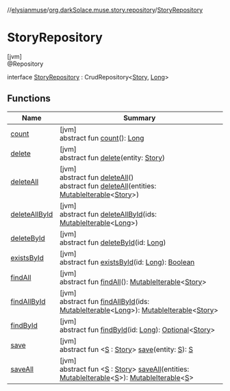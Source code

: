 //[elysianmuse](../../../index.md)/[org.darkSolace.muse.story.repository](../index.md)/[StoryRepository](index.md)

# StoryRepository

[jvm]\
@Repository

interface [StoryRepository](index.md) : CrudRepository&lt;[Story](../../org.darkSolace.muse.story.model/-story/index.md), [Long](https://kotlinlang.org/api/latest/jvm/stdlib/kotlin/-long/index.html)&gt;

## Functions

| Name | Summary |
|---|---|
| [count](../../org.darkSolace.muse.user.repository/-user-settings-repository/index.md#-1347258675%2FFunctions%2F-1216412040) | [jvm]<br>abstract fun [count](../../org.darkSolace.muse.user.repository/-user-settings-repository/index.md#-1347258675%2FFunctions%2F-1216412040)(): [Long](https://kotlinlang.org/api/latest/jvm/stdlib/kotlin/-long/index.html) |
| [delete](index.md#-63049167%2FFunctions%2F-1216412040) | [jvm]<br>abstract fun [delete](index.md#-63049167%2FFunctions%2F-1216412040)(entity: [Story](../../org.darkSolace.muse.story.model/-story/index.md)) |
| [deleteAll](../../org.darkSolace.muse.user.repository/-user-settings-repository/index.md#87931462%2FFunctions%2F-1216412040) | [jvm]<br>abstract fun [deleteAll](../../org.darkSolace.muse.user.repository/-user-settings-repository/index.md#87931462%2FFunctions%2F-1216412040)()<br>abstract fun [deleteAll](index.md#1982038708%2FFunctions%2F-1216412040)(entities: [MutableIterable](https://kotlinlang.org/api/latest/jvm/stdlib/kotlin.collections/-mutable-iterable/index.html)&lt;[Story](../../org.darkSolace.muse.story.model/-story/index.md)&gt;) |
| [deleteAllById](../../org.darkSolace.muse.user.repository/-user-settings-repository/index.md#897308593%2FFunctions%2F-1216412040) | [jvm]<br>abstract fun [deleteAllById](../../org.darkSolace.muse.user.repository/-user-settings-repository/index.md#897308593%2FFunctions%2F-1216412040)(ids: [MutableIterable](https://kotlinlang.org/api/latest/jvm/stdlib/kotlin.collections/-mutable-iterable/index.html)&lt;[Long](https://kotlinlang.org/api/latest/jvm/stdlib/kotlin/-long/index.html)&gt;) |
| [deleteById](../../org.darkSolace.muse.user.repository/-user-settings-repository/index.md#-1865927624%2FFunctions%2F-1216412040) | [jvm]<br>abstract fun [deleteById](../../org.darkSolace.muse.user.repository/-user-settings-repository/index.md#-1865927624%2FFunctions%2F-1216412040)(id: [Long](https://kotlinlang.org/api/latest/jvm/stdlib/kotlin/-long/index.html)) |
| [existsById](../../org.darkSolace.muse.user.repository/-user-settings-repository/index.md#-1245749783%2FFunctions%2F-1216412040) | [jvm]<br>abstract fun [existsById](../../org.darkSolace.muse.user.repository/-user-settings-repository/index.md#-1245749783%2FFunctions%2F-1216412040)(id: [Long](https://kotlinlang.org/api/latest/jvm/stdlib/kotlin/-long/index.html)): [Boolean](https://kotlinlang.org/api/latest/jvm/stdlib/kotlin/-boolean/index.html) |
| [findAll](../../org.darkSolace.muse.user.repository/-user-settings-repository/index.md#432803092%2FFunctions%2F-1216412040) | [jvm]<br>abstract fun [findAll](../../org.darkSolace.muse.user.repository/-user-settings-repository/index.md#432803092%2FFunctions%2F-1216412040)(): [MutableIterable](https://kotlinlang.org/api/latest/jvm/stdlib/kotlin.collections/-mutable-iterable/index.html)&lt;[Story](../../org.darkSolace.muse.story.model/-story/index.md)&gt; |
| [findAllById](../../org.darkSolace.muse.user.repository/-user-settings-repository/index.md#-2014544349%2FFunctions%2F-1216412040) | [jvm]<br>abstract fun [findAllById](../../org.darkSolace.muse.user.repository/-user-settings-repository/index.md#-2014544349%2FFunctions%2F-1216412040)(ids: [MutableIterable](https://kotlinlang.org/api/latest/jvm/stdlib/kotlin.collections/-mutable-iterable/index.html)&lt;[Long](https://kotlinlang.org/api/latest/jvm/stdlib/kotlin/-long/index.html)&gt;): [MutableIterable](https://kotlinlang.org/api/latest/jvm/stdlib/kotlin.collections/-mutable-iterable/index.html)&lt;[Story](../../org.darkSolace.muse.story.model/-story/index.md)&gt; |
| [findById](../../org.darkSolace.muse.user.repository/-user-settings-repository/index.md#635093510%2FFunctions%2F-1216412040) | [jvm]<br>abstract fun [findById](../../org.darkSolace.muse.user.repository/-user-settings-repository/index.md#635093510%2FFunctions%2F-1216412040)(id: [Long](https://kotlinlang.org/api/latest/jvm/stdlib/kotlin/-long/index.html)): [Optional](https://docs.oracle.com/javase/8/docs/api/java/util/Optional.html)&lt;[Story](../../org.darkSolace.muse.story.model/-story/index.md)&gt; |
| [save](index.md#1565104191%2FFunctions%2F-1216412040) | [jvm]<br>abstract fun &lt;[S](index.md#1565104191%2FFunctions%2F-1216412040) : [Story](../../org.darkSolace.muse.story.model/-story/index.md)&gt; [save](index.md#1565104191%2FFunctions%2F-1216412040)(entity: [S](index.md#1565104191%2FFunctions%2F-1216412040)): [S](index.md#1565104191%2FFunctions%2F-1216412040) |
| [saveAll](index.md#1613523942%2FFunctions%2F-1216412040) | [jvm]<br>abstract fun &lt;[S](index.md#1613523942%2FFunctions%2F-1216412040) : [Story](../../org.darkSolace.muse.story.model/-story/index.md)&gt; [saveAll](index.md#1613523942%2FFunctions%2F-1216412040)(entities: [MutableIterable](https://kotlinlang.org/api/latest/jvm/stdlib/kotlin.collections/-mutable-iterable/index.html)&lt;[S](index.md#1613523942%2FFunctions%2F-1216412040)&gt;): [MutableIterable](https://kotlinlang.org/api/latest/jvm/stdlib/kotlin.collections/-mutable-iterable/index.html)&lt;[S](index.md#1613523942%2FFunctions%2F-1216412040)&gt; |
